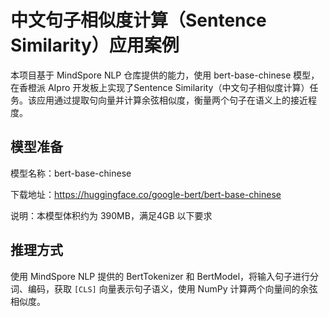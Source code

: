 # 中文句子相似度计算（Sentence Similarity）应用案例
本项目基于 MindSpore NLP 仓库提供的能力，使用 bert-base-chinese 模型，在香橙派 AIpro 开发板上实现了Sentence Similarity（中文句子相似度计算）任务。该应用通过提取句向量并计算余弦相似度，衡量两个句子在语义上的接近程度。

## 模型准备
模型名称：bert-base-chinese

下载地址：https://huggingface.co/google-bert/bert-base-chinese

说明：本模型体积约为 390MB，满足4GB 以下要求

## 推理方式
使用 MindSpore NLP 提供的 BertTokenizer 和 BertModel，将输入句子进行分词、编码，获取 `[CLS]` 向量表示句子语义，使用 NumPy 计算两个向量间的余弦相似度。


